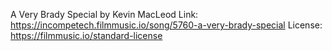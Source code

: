 A Very Brady Special by Kevin MacLeod
Link: https://incompetech.filmmusic.io/song/5760-a-very-brady-special
License: https://filmmusic.io/standard-license